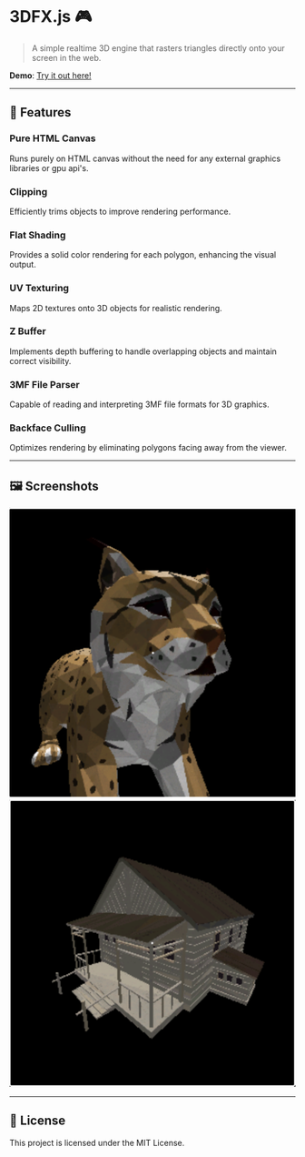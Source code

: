 # 3DFX.js 🎮

> A simple realtime 3D engine that rasters triangles directly onto your screen in the web.

**Demo**: [Try it out here!](https://ridhwan-mohamed.github.io/3DFX.js/)

---

## 🌟 Features

### Pure HTML Canvas
Runs purely on HTML canvas without the need for any external graphics libraries or gpu api's.
### Clipping
Efficiently trims objects to improve rendering performance.
### Flat Shading
Provides a solid color rendering for each polygon, enhancing the visual output.
### UV Texturing
Maps 2D textures onto 3D objects for realistic rendering.
### Z Buffer
Implements depth buffering to handle overlapping objects and maintain correct visibility.
### 3MF File Parser
Capable of reading and interpreting 3MF file formats for 3D graphics.
### Backface Culling
Optimizes rendering by eliminating polygons facing away from the viewer.

---

## 🖼️ Screenshots

![Image 1](./public/images/bobcat.png)
![Image 2](./public/images/house.png)
<!-- Add more images as needed -->

---

## 📜 License
This project is licensed under the MIT License.
